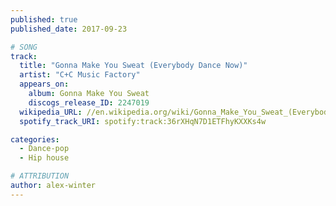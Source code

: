 ```yaml
---
published: true
published_date: 2017-09-23

# SONG
track:
  title: "Gonna Make You Sweat (Everybody Dance Now)"
  artist: "C+C Music Factory"
  appears_on:
    album: Gonna Make You Sweat
    discogs_release_ID: 2247019
  wikipedia_URL: //en.wikipedia.org/wiki/Gonna_Make_You_Sweat_(Everybody_Dance_Now)
  spotify_track_URI: spotify:track:36rXHqN7D1ETFhyKXXKs4w

categories:
  - Dance-pop
  - Hip house

# ATTRIBUTION
author: alex-winter
---
```

